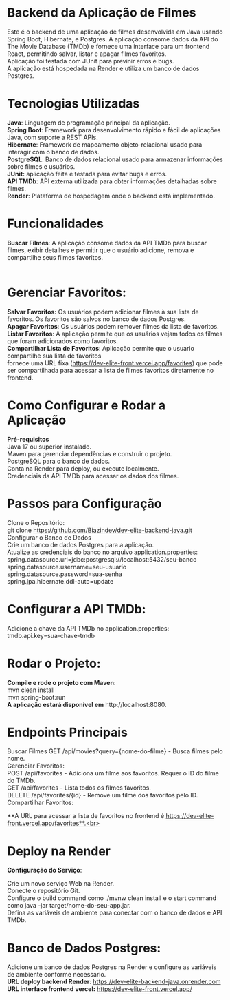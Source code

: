 # **Backend da Aplicação de Filmes**<br>
Este é o backend de uma aplicação de filmes desenvolvida em Java usando Spring Boot, Hibernate, e Postgres. A aplicação consome dados da API do The Movie Database (TMDb) e fornece uma interface para um frontend React, permitindo salvar, listar e apagar filmes favoritos.<br>
Aplicação foi testada com JUnit para previnir erros e bugs.<br>
A aplicação está hospedada na Render e utiliza um banco de dados Postgres.

# **Tecnologias Utilizadas**<br>
**Java**: Linguagem de programação principal da aplicação. <br>
**Spring Boot**: Framework para desenvolvimento rápido e fácil de aplicações Java, com suporte a REST APIs.<br>
**Hibernate**: Framework de mapeamento objeto-relacional usado para interagir com o banco de dados.<br>
**PostgreSQL**: Banco de dados relacional usado para armazenar informações sobre filmes e usuários.<br>
**JUnit:** aplicação feita e testada para evitar bugs e erros.<br>
**API TMDb**: API externa utilizada para obter informações detalhadas sobre filmes.<br>
**Render**: Plataforma de hospedagem onde o backend está implementado.<br>
# **Funcionalidades**<br>
**Buscar Filmes**: A aplicação consome dados da API TMDb para buscar filmes, exibir detalhes e permitir que o usuário adicione, remova e compartilhe seus filmes favoritos.<br><br>

# **Gerenciar Favoritos**:<br>

**Salvar Favoritos:** Os usuários podem adicionar filmes à sua lista de favoritos. Os favoritos são salvos no banco de dados Postgres.<br>
**Apagar Favoritos**: Os usuários podem remover filmes da lista de favoritos.<br>
**Listar Favoritos**: A aplicação permite que os usuários vejam todos os filmes que foram adicionados como favoritos.<br>
**Compartilhar Lista de Favoritos**: Aplicação permite que o usuario compartilhe sua lista de favoritos<br>
fornece uma URL fixa (https://dev-elite-front.vercel.app/favorites) que pode ser compartilhada para acessar a lista de filmes favoritos diretamente no frontend.<br>

# **Como Configurar e Rodar a Aplicação**<br>
 **Pré-requisitos**<br>
Java 17 ou superior instalado.<br>
Maven para gerenciar dependências e construir o projeto.<br>
PostgreSQL para o banco de dados.<br>
Conta na Render para deploy, ou execute localmente.<br>
Credenciais da API TMDb para acessar os dados dos filmes.<br>

# **Passos para Configuração**<br>
Clone o Repositório:<br>
git clone https://github.com/Biazindev/dev-elite-backend-java.git <br>
Configurar o Banco de Dados<br>
Crie um banco de dados Postgres para a aplicação.<br>
Atualize as credenciais do banco no arquivo application.properties:<br>
spring.datasource.url=jdbc:postgresql://localhost:5432/seu-banco<br>
spring.datasource.username=seu-usuario<br>
spring.datasource.password=sua-senha<br>
spring.jpa.hibernate.ddl-auto=update<br>

# **Configurar a API TMDb**:<br>
 Adicione a chave da API TMDb no application.properties:
tmdb.api.key=sua-chave-tmdb<br>

# **Rodar o Projeto**:<br>
**Compile e rode o projeto com Maven**:<br>
mvn clean install<br>
mvn spring-boot:run<br>
**A aplicação estará disponível em** http://localhost:8080.<br>

# **Endpoints Principais**<br>
Buscar Filmes
GET /api/movies?query={nome-do-filme} - Busca filmes pelo nome.<br>
Gerenciar Favoritos:<br>
POST /api/favorites - Adiciona um filme aos favoritos. Requer o ID do filme do TMDb.<br>
GET /api/favorites - Lista todos os filmes favoritos.<br>
DELETE /api/favorites/{id} - Remove um filme dos favoritos pelo ID.<br>
Compartilhar Favoritos:<br>

**A URL para acessar a lista de favoritos no frontend é https://dev-elite-front.vercel.app/favorites**.<br>

# **Deploy na Render**<br>
**Configuração do Serviço**:<br>

Crie um novo serviço Web na Render.<br>
Conecte o repositório Git.<br>
Configure o build command como ./mvnw clean install e o start command como java -jar target/nome-do-seu-app.jar.<br>
Defina as variáveis de ambiente para conectar com o banco de dados e API TMDb.<br>

# **Banco de Dados Postgres:**<br>

Adicione um banco de dados Postgres na Render e configure as variáveis de ambiente conforme necessário.<br>
**URL deploy backend Render**: https://dev-elite-backend-java.onrender.com<br>
**URL interface frontend vercel:** https://dev-elite-front.vercel.app/<br>
